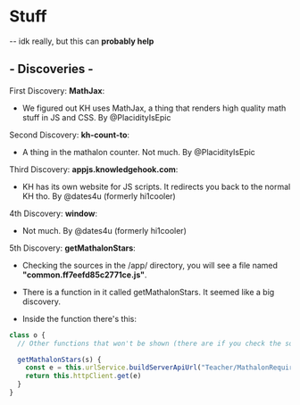 # Stuff
-- idk really, but this can **probably help**

## - Discoveries -

First Discovery: **MathJax**: <br/>
  -  We figured out KH uses MathJax, a thing that renders high quality math stuff in JS and CSS. By @PlacidityIsEpic <br/>

Second Discovery: **kh-count-to**: <br/>
  - A thing in the mathalon counter. Not much. By @PlacidityIsEpic <br/>

Third Discovery: **appjs.knowledgehook.com**: <br/>
  - KH has its own website for JS scripts. It redirects you back to the normal KH tho. By @dates4u (formerly hi1cooler) <br/>

4th Discovery: **window**: <br/>
  - Not much. By @dates4u (formerly hi1cooler) <br/>

5th Discovery: **getMathalonStars**: <br/>
  - Checking the sources in the /app/ directory, you will see a file named **"common.ff7eefd85c2771ce.js"**.
  - There is a function in it called getMathalonStars. It seemed like a big discovery.

  - Inside the function there's this:
  ```js
  class o {
    // Other functions that won't be shown (there are if you check the sources)
  
    getMathalonStars(s) {
      const e = this.urlService.buildServerApiUrl("Teacher/MathalonRequirements", s);
      return this.httpClient.get(e)
    }
  }
  ```
<br/>
